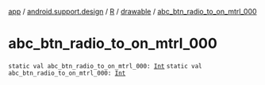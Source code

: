 [app](../../../index.md) / [android.support.design](../../index.md) / [R](../index.md) / [drawable](index.md) / [abc_btn_radio_to_on_mtrl_000](.)

# abc_btn_radio_to_on_mtrl_000

`static val abc_btn_radio_to_on_mtrl_000: `[`Int`](https://kotlinlang.org/api/latest/jvm/stdlib/kotlin/-int/index.html)
`static val abc_btn_radio_to_on_mtrl_000: `[`Int`](https://kotlinlang.org/api/latest/jvm/stdlib/kotlin/-int/index.html)
